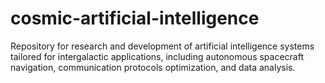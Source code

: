 # cosmic-artificial-intelligence
Repository for research and development of artificial intelligence systems tailored for intergalactic applications, including autonomous spacecraft navigation, communication protocols optimization, and data analysis.
